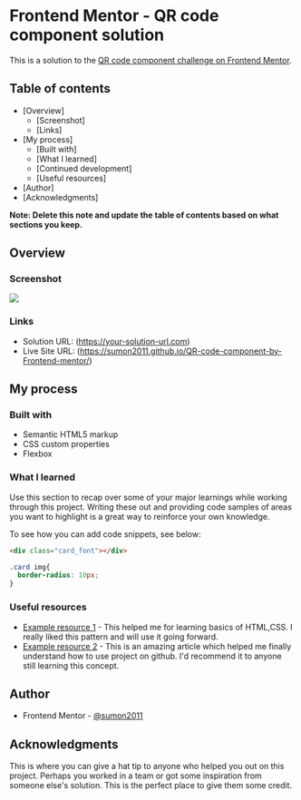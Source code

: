 # Frontend Mentor - QR code component solution

This is a solution to the [QR code component challenge on Frontend Mentor](https://www.sumon2011.io/challenges/qr-code-component-iux_sIO_H).

## Table of contents

- [Overview]
  - [Screenshot]
  - [Links]
- [My process]
  - [Built with]
  - [What I learned]
  - [Continued development]
  - [Useful resources]
- [Author]
- [Acknowledgments]

**Note: Delete this note and update the table of contents based on what sections you keep.**

## Overview

### Screenshot

![](./screenshot.png)


### Links

- Solution URL: (https://your-solution-url.com)
- Live Site URL:  (https://sumon2011.github.io/QR-code-component-by-Frontend-mentor/)

## My process

### Built with

- Semantic HTML5 markup
- CSS custom properties
- Flexbox



### What I learned

Use this section to recap over some of your major learnings while working through this project. Writing these out and providing code samples of areas you want to highlight is a great way to reinforce your own knowledge.

To see how you can add code snippets, see below:

```html
<div class="card_font"></div>
```
```css
.card img{
  border-radius: 10px;
}
```



### Useful resources

- [Example resource 1](https://www.youtube.com/channel/UCruRBI2b_5r9T6mcvIA_5BA?sub_confirmation=1) - This helped me for learning basics of HTML,CSS. I really liked this pattern and will use it going forward.
- [Example resource 2](https://github.com/shovoalways) - This is an amazing article which helped me finally understand how to use project on github. I'd recommend it to anyone still learning this concept.


## Author
- Frontend Mentor - [@sumon2011](https://www.frontendmentor.io/profile/sumon2011)

## Acknowledgments

This is where you can give a hat tip to anyone who helped you out on this project. Perhaps you worked in a team or got some inspiration from someone else's solution. This is the perfect place to give them some credit.


